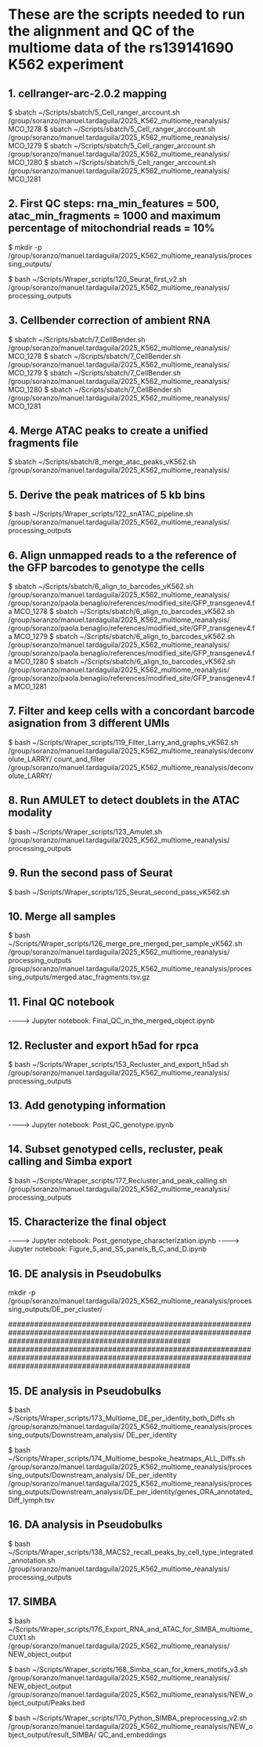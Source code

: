 # These are the scripts needed to run the alignment and QC of the multiome data of the rs139141690 K562 experiment

## 1. cellranger-arc-2.0.2 mapping

$ sbatch ~/Scripts/sbatch/5_Cell_ranger_arccount.sh /group/soranzo/manuel.tardaguila/2025_K562_multiome_reanalysis/ MCO_1278
$ sbatch ~/Scripts/sbatch/5_Cell_ranger_arccount.sh /group/soranzo/manuel.tardaguila/2025_K562_multiome_reanalysis/ MCO_1279
$ sbatch ~/Scripts/sbatch/5_Cell_ranger_arccount.sh /group/soranzo/manuel.tardaguila/2025_K562_multiome_reanalysis/ MCO_1280
$ sbatch ~/Scripts/sbatch/5_Cell_ranger_arccount.sh /group/soranzo/manuel.tardaguila/2025_K562_multiome_reanalysis/ MCO_1281

## 2. First QC steps: rna_min_features = 500, atac_min_fragments = 1000 and maximum percentage of mitochondrial reads = 10%

$ mkdir -p /group/soranzo/manuel.tardaguila/2025_K562_multiome_reanalysis/processing_outputs/

$ bash ~/Scripts/Wraper_scripts/120_Seurat_first_v2.sh /group/soranzo/manuel.tardaguila/2025_K562_multiome_reanalysis/ processing_outputs

## 3. Cellbender correction of ambient RNA

$ sbatch ~/Scripts/sbatch/7_CellBender.sh /group/soranzo/manuel.tardaguila/2025_K562_multiome_reanalysis/ MCO_1278
$ sbatch ~/Scripts/sbatch/7_CellBender.sh /group/soranzo/manuel.tardaguila/2025_K562_multiome_reanalysis/ MCO_1279
$ sbatch ~/Scripts/sbatch/7_CellBender.sh /group/soranzo/manuel.tardaguila/2025_K562_multiome_reanalysis/ MCO_1280
$ sbatch ~/Scripts/sbatch/7_CellBender.sh /group/soranzo/manuel.tardaguila/2025_K562_multiome_reanalysis/ MCO_1281

## 4. Merge ATAC peaks to create a unified fragments file

$ sbatch ~/Scripts/sbatch/8_merge_atac_peaks_vK562.sh /group/soranzo/manuel.tardaguila/2025_K562_multiome_reanalysis/

## 5. Derive the peak matrices of 5 kb bins

$ bash ~/Scripts/Wraper_scripts/122_snATAC_pipeline.sh /group/soranzo/manuel.tardaguila/2025_K562_multiome_reanalysis/ processing_outputs

## 6. Align unmapped reads to a the reference of the GFP barcodes to genotype the cells

$ sbatch ~/Scripts/sbatch/6_align_to_barcodes_vK562.sh /group/soranzo/manuel.tardaguila/2025_K562_multiome_reanalysis/ /group/soranzo/paola.benaglio/references/modified_site/GFP_transgenev4.fa MCO_1278
$ sbatch ~/Scripts/sbatch/6_align_to_barcodes_vK562.sh /group/soranzo/manuel.tardaguila/2025_K562_multiome_reanalysis/ /group/soranzo/paola.benaglio/references/modified_site/GFP_transgenev4.fa MCO_1279
$ sbatch ~/Scripts/sbatch/6_align_to_barcodes_vK562.sh /group/soranzo/manuel.tardaguila/2025_K562_multiome_reanalysis/ /group/soranzo/paola.benaglio/references/modified_site/GFP_transgenev4.fa MCO_1280
$ sbatch ~/Scripts/sbatch/6_align_to_barcodes_vK562.sh /group/soranzo/manuel.tardaguila/2025_K562_multiome_reanalysis/ /group/soranzo/paola.benaglio/references/modified_site/GFP_transgenev4.fa MCO_1281

## 7. Filter and keep cells with a concordant barcode asignation from 3 different UMIs

$ bash ~/Scripts/Wraper_scripts/119_Filter_Larry_and_graphs_vK562.sh /group/soranzo/manuel.tardaguila/2025_K562_multiome_reanalysis/deconvolute_LARRY/ count_and_filter /group/soranzo/manuel.tardaguila/2025_K562_multiome_reanalysis/deconvolute_LARRY/

## 8. Run AMULET to detect doublets in the ATAC modality

$ bash ~/Scripts/Wraper_scripts/123_Amulet.sh /group/soranzo/manuel.tardaguila/2025_K562_multiome_reanalysis/ processing_outputs

## 9. Run the second pass of Seurat

$ bash ~/Scripts/Wraper_scripts/125_Seurat_second_pass_vK562.sh

## 10. Merge all samples

$ bash ~/Scripts/Wraper_scripts/126_merge_pre_merged_per_sample_vK562.sh /group/soranzo/manuel.tardaguila/2025_K562_multiome_reanalysis/ processing_outputs /group/soranzo/manuel.tardaguila/2025_K562_multiome_reanalysis/processing_outputs/merged.atac_fragments.tsv.gz

## 11. Final QC notebook

----> Jupyter notebook: Final_QC_in_the_merged_object.ipynb

## 12. Recluster and export h5ad for rpca

$ bash ~/Scripts/Wraper_scripts/153_Recluster_and_export_h5ad.sh /group/soranzo/manuel.tardaguila/2025_K562_multiome_reanalysis/ processing_outputs

## 13. Add genotyping information

----> Jupyter notebook: Post_QC_genotype.ipynb

## 14. Subset genotyped cells, recluster, peak calling and Simba export

$ bash ~/Scripts/Wraper_scripts/177_Recluster_and_peak_calling.sh /group/soranzo/manuel.tardaguila/2025_K562_multiome_reanalysis/ processing_outputs

## 15. Characterize the final object

----> Jupyter notebook: Post_genotype_characterization.ipynb
----> Jupyter notebook: Figure_5_and_S5_panels_B_C_and_D.ipynb

## 16. DE analysis in Pseudobulks

mkdir -p /group/soranzo/manuel.tardaguila/2025_K562_multiome_reanalysis/processing_outputs/DE_per_cluster/





##########################################################################################################################################################
##########################################################################################################################################################


## 15. DE analysis in Pseudobulks

$ bash ~/Scripts/Wraper_scripts/173_Multiome_DE_per_identity_both_Diffs.sh /group/soranzo/manuel.tardaguila/2025_K562_multiome_reanalysis/processing_outputs/Downstream_analysis/ DE_per_identity

$ bash ~/Scripts/Wraper_scripts/174_Multiome_bespoke_heatmaps_ALL_Diffs.sh /group/soranzo/manuel.tardaguila/2025_K562_multiome_reanalysis/processing_outputs/Downstream_analysis/ DE_per_identity /group/soranzo/manuel.tardaguila/2025_K562_multiome_reanalysis/processing_outputs/Downstream_analysis/DE_per_identity/genes_ORA_annotated_Diff_lymph.tsv

## 16. DA analysis in Pseudobulks

$ bash ~/Scripts/Wraper_scripts/138_MACS2_recall_peaks_by_cell_type_integrated_annotation.sh /group/soranzo/manuel.tardaguila/2025_K562_multiome_reanalysis/ processing_outputs

## 17. SIMBA

$ bash ~/Scripts/Wraper_scripts/176_Export_RNA_and_ATAC_for_SIMBA_multiome_CUX1.sh /group/soranzo/manuel.tardaguila/2025_K562_multiome_reanalysis/ NEW_object_output

$ bash ~/Scripts/Wraper_scripts/168_Simba_scan_for_kmers_motifs_v3.sh /group/soranzo/manuel.tardaguila/2025_K562_multiome_reanalysis/ NEW_object_output /group/soranzo/manuel.tardaguila/2025_K562_multiome_reanalysis/NEW_object_output/Peaks.bed

$ bash ~/Scripts/Wraper_scripts/170_Python_SIMBA_preprocessing_v2.sh /group/soranzo/manuel.tardaguila/2025_K562_multiome_reanalysis/NEW_object_output/result_SIMBA/ QC_and_embeddings